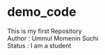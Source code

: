 # demo_code
This is my first Repository
<br>
Author : Ummul Momenin Suchi
<br>
Status : I am a student 
<br>
